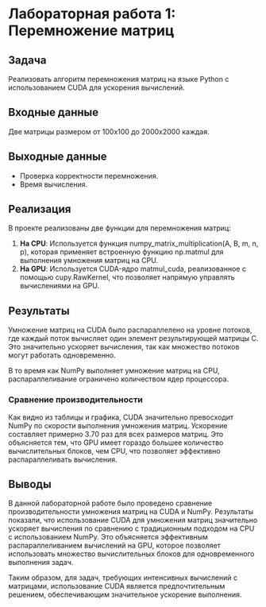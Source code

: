 # Лабораторная работа 1: Перемножение матриц

## Задача
Реализовать алгоритм перемножения матриц на языке Python с использованием CUDA для ускорения вычислений.

## Входные данные
Две матрицы размером от 100x100 до 2000x2000 каждая.

## Выходные данные
- Проверка корректности перемножения.
- Время вычисления.

## Реализация
В проекте реализованы две функции для перемножения матриц:
1. **На CPU**: Используется функция numpy_matrix_multiplication(A, B, m, n, p), которая применяет встроенную функцию np.matmul для выполнения умножения матриц на CPU.
2. **На GPU**: Используется CUDA-ядро matmul_cuda, реализованное с помощью cupy.RawKernel, что позволяет напрямую управлять вычислениями на GPU.

## Результаты
Умножение матриц на CUDA было распараллелено на уровне потоков, где каждый поток вычисляет один элемент результирующей матрицы C. Это значительно ускоряет вычисления, так как множество потоков могут работать одновременно.

В то время как NumPy выполняет умножение матриц на CPU, распараллеливание ограничено количеством ядер процессора.

### Сравнение производительности
Как видно из таблицы и графика, CUDA значительно превосходит NumPy по скорости выполнения умножения матриц. Ускорение составляет примерно 3.70 раз для всех размеров матриц. Это объясняется тем, что GPU имеет гораздо большее количество вычислительных блоков, чем CPU, что позволяет эффективно распараллеливать вычисления.

## Выводы
В данной лабораторной работе было проведено сравнение производительности умножения матриц на CUDA и NumPy. Результаты показали, что использование CUDA для умножения матриц значительно ускоряет вычисления по сравнению с традиционным подходом на CPU с использованием NumPy. Это объясняется эффективным распараллеливанием вычислений на GPU, которое позволяет использовать множество вычислительных блоков для одновременного выполнения задач.

Таким образом, для задач, требующих интенсивных вычислений с матрицами, использование CUDA является предпочтительным решением, обеспечивающим значительное ускорение выполнения.
